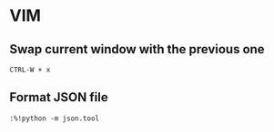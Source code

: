 # VIM

## Swap current window with the previous one

```
CTRL-W + x
```

## Format JSON file

```
:%!python -m json.tool
```
